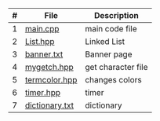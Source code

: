 | # | File | Description |
| :----: | ------ | ----------- |
| 1 | [main.cpp](https://github.com/JoshCAtl/3013-Algorithms-Cupp/blob/main/Assignments/P02/main.cpp)| main code file
| 2 | [List.hpp](https://github.com/JoshCAtl/3013-Algorithms-Cupp/blob/main/Assignments/P02/List.hpp)| Linked List
| 3 |[banner.txt]()| Banner page
| 4 |[mygetch.hpp](https://github.com/JoshCAtl/3013-Algorithms-Cupp/blob/main/Assignments/P02/mygetch.hpp)|get character file
| 5 |[termcolor.hpp]()|changes colors
| 6 |[timer.hpp]()|timer 
| 7 |[dictionary.txt]()|dictionary
